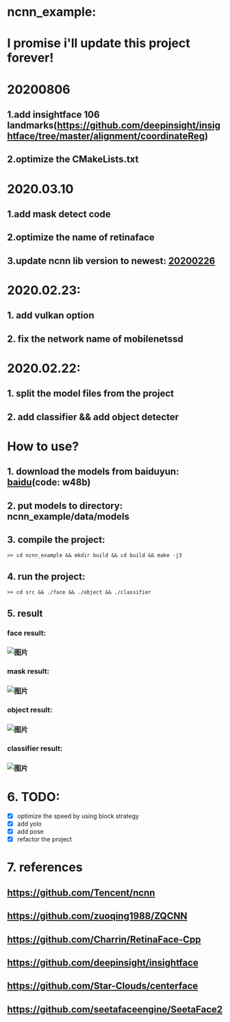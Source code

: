 # **ncnn_example:**
# **I promise i'll update this project forever!**
# 20200806
## 1.add insightface 106 landmarks(https://github.com/deepinsight/insightface/tree/master/alignment/coordinateReg)
## 2.optimize the CMakeLists.txt
# 2020.03.10
## 1.add mask detect code
## 2.optimize the name of retinaface 
## 3.update ncnn lib version to newest:  [20200226](!https://github.com/Tencent/ncnn/tree/20200226)
# 2020.02.23: 
## 1. add vulkan option
## 2. fix the network name of mobilenetssd 
# 2020.02.22: 
## 1. split the model files from the project
## 2. add classifier && add object detecter 
# **How to use?**
## 1. download the models from baiduyun: [baidu](https://pan.baidu.com/s/15wg10Ry6-5a2wa5MIJbNww)(code: w48b)
## 2. put models to directory: ncnn_example/data/models 
## 3. compile the project:
```
>> cd ncnn_example && mkdir build && cd build && make -j3 
```
## 4. run the project:
```
>> cd src && ./face && ./object && ./classifier
```
## 5. result
### face result:
### ![图片](https://github.com/MirrorYuChen/ncnn_example/blob/master/data/images/result.jpg)
### mask result:
### ![图片](https://github.com/MirrorYuChen/ncnn_example/blob/master/data/images/mask_result.jpg)
### object result:
### ![图片](https://github.com/MirrorYuChen/ncnn_example/blob/master/data/images/object_result.jpg)
### classifier result:
### ![图片](https://github.com/MirrorYuChen/ncnn_example/blob/master/data/images/classify_result.jpg)

# 6. TODO:
- [x] optimize the speed by using block strategy
- [x] add yolo
- [x] add pose
- [x] refactor the project

# 7. references
## https://github.com/Tencent/ncnn
## https://github.com/zuoqing1988/ZQCNN
## https://github.com/Charrin/RetinaFace-Cpp
## https://github.com/deepinsight/insightface
## https://github.com/Star-Clouds/centerface
## https://github.com/seetafaceengine/SeetaFace2